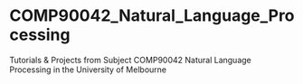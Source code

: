 # COMP90042_Natural_Language_Processing

Tutorials & Projects from Subject COMP90042 Natural Language Processing in the University of Melbourne

